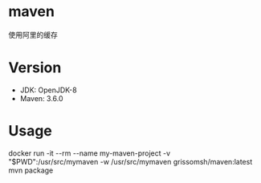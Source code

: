 # maven
使用阿里的缓存

# Version
* JDK: OpenJDK-8
* Maven: 3.6.0

# Usage
docker run -it --rm --name my-maven-project -v "$PWD":/usr/src/mymaven -w /usr/src/mymaven grissomsh/maven:latest mvn package
